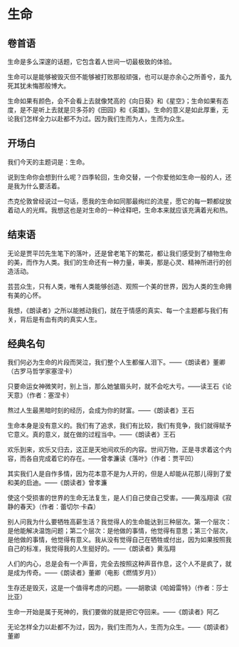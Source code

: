 # 生命

## 卷首语

生命是多么深邃的话题，它包含着人世间一切最极致的体验。

生命可以是能够被毁灭但不能够被打败那般顽强，也可以是亦余心之所善兮，虽九死其犹未悔那般博大。

生命如果有颜色，会不会看上去就像梵高的《向日葵》和《星空》；生命如果有态度，是不是听上去就是贝多芬的《田园》和《英雄》。生命的意义是如此厚重，无论我们怎样全力以赴都不为过。因为我们生而为人，生而为众生。

## 开场白

我们今天的主题词是：生命。

说到生命你会想到什么呢？四季轮回，生命交替，一个你爱他如生命一般的人，还是我为什么要活着。

杰克伦敦曾经说过一句话，愿我的生命如同那最绚烂的流星，愿它的每一颗都绽放着动人的光辉。我想这也是对生命的一种诠释吧，生命本来就应该充满着光和热。

## 结束语

无论是贾平凹先生笔下的落叶，还是曾老笔下的繁花，都让我们感受到了植物生命的美，而作为人类。我们的生命还有一种力量，审美，那是心灵、精神所进行的创造活动。

芸芸众生，只有人类，唯有人类能够创造、观照一个美的世界，因为人类的生命拥有美的心怀。

我想，《朗读者》之所以能撼动我们，就在于情感的真实、每一个主题都与我们有关，背后是有血有肉的真实人生。

## 经典名句

我们何必为生命的片段而哭泣，我们整个人生都催人泪下。——《朗读者》董卿（古罗马哲学家塞涅卡）

只要命运女神微笑时，别上当，那么她皱眉头时，就不会吃大亏。——读王石《论天意》（作者：塞涅卡）

熬过人生最黑暗时刻的经历，会成为你的财富。——《朗读者》王石

生命本身是没有意义的。我们有了追求，我们有比较，我们有竞争，我们就得赋予它意义。真的意义，就在做的过程当中。——《朗读者》王石

欢乐到来，欢乐又归去，这正是天地间欢乐的内容。世间万物，正是寻求着这个内容，而各自完成着它的存在。——曾孝濂读《落叶》（作者：贾平凹）

其实我们人是自作多情，因为花本意不是为人开的，但是人却能从花那儿得到了爱和美的启迪。——《朗读者》曾孝濂

使这个受损害的世界的生命无法复生，是人们自己使自己受害。——黄泓翔读《寂静的春天》（作者：蕾切尔·卡森）

别人问我为什么要牺牲高薪生活？我觉得人的生命能达到三种层次。第一个层次：是他能解决温饱问题；第二个层次：是他做的事情，他觉得有意思；第三个层次，是他做的事情，他觉得有意义。我从没有觉得自己在牺牲或付出，因为如果按照我自己的标准，我觉得我的人生挺好的。——《朗读者》黄泓翔

人们的内心，总是会有一个声音，完全去按照这种声音作息，这个人不是疯了，就是成为传奇。——《朗读者》董卿（电影《燃情岁月》）

生存还是毁灭，这是一个值得考虑的问题。——胡歌读《哈姆雷特》（作者：莎士比亚）

生命一开始是属于死神的，我们要做的就是把它夺回来。——《朗读者》阿乙

无论怎样全力以赴都不为过，因为，我们生而为人，生而为众生。——《朗读者》董卿
